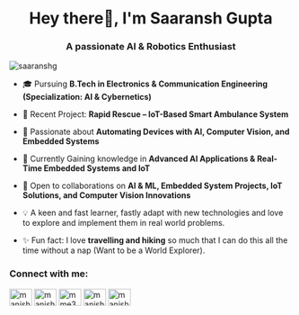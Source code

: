 <h1 align="center">Hey there👋, I'm Saaransh Gupta </h1>
<h3 align="center">A passionate AI & Robotics Enthusiast</h3>


<p align="left"> <img src="https://komarev.com/ghpvc/?username=saaranshg&label=Profile%20views&color=0e75b6&style=flat" alt="saaranshg" /> </p>

- 🎓 Pursuing **B.Tech in Electronics & Communication Engineering (Specialization: AI & Cybernetics)**
  
- 🔭 Recent Project: **Rapid Rescue – IoT-Based Smart Ambulance System**
  
- 🤖 Passionate about **Automating Devices with AI, Computer Vision, and Embedded Systems**
  
- 🌱 Currently Gaining knowledge in **Advanced AI Applications & Real-Time Embedded Systems and IoT**
  
- 👯 Open to collaborations on **AI & ML, Embedded System Projects, IoT Solutions, and Computer Vision Innovations**
  
- 💡 A keen and fast learner, fastly adapt with new technologies and love to explore and implement them in real world problems.
  
- ✨ Fun fact: I love **travelling and hiking** so much that I can do this all the time without a nap (Want to be a World Explorer).

<h3 align="left">Connect with me:</h3>
<p align="left">
<a href="https://x.com/SaaranshGupta12" target="blank"><img align="center" src="https://raw.githubusercontent.com/rahuldkjain/github-profile-readme-generator/master/src/images/icons/Social/x.svg" alt="manishmeena__7" height="30" width="40" /></a>
<a href="https://linkedin.com/in/manish meena" target="blank"><img align="center" src="https://raw.githubusercontent.com/rahuldkjain/github-profile-readme-generator/master/src/images/icons/Social/linked-in-alt.svg" alt="manish meena" height="30" width="40" /></a>
<a href="https://www.hackerrank.com/mme34592" target="blank"><img align="center" src="https://raw.githubusercontent.com/rahuldkjain/github-profile-readme-generator/master/src/images/icons/Social/hackerrank.svg" alt="mme34592" height="30" width="40" /></a>
<a href="https://www.leetcode.com/manishmeena_0007" target="blank"><img align="center" src="https://raw.githubusercontent.com/rahuldkjain/github-profile-readme-generator/master/src/images/icons/Social/leet-code.svg" alt="manishmeena_0007" height="30" width="40" /></a>
<a href="https://auth.geeksforgeeks.org/user/manishmeena2021" target="blank"><img align="center" src="https://raw.githubusercontent.com/rahuldkjain/github-profile-readme-generator/master/src/images/icons/Social/geeks-for-geeks.svg" alt="manishmeena2021" height="30" width="40" /></a>
</p>

  

